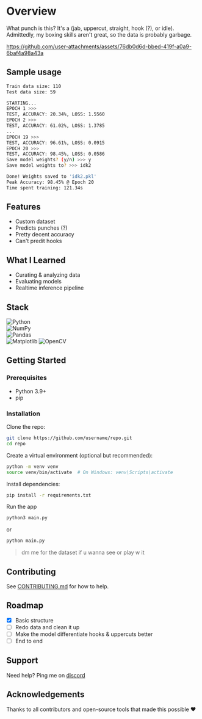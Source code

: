 # Overview

What punch is this? It's a (jab, uppercut, straight, hook (?), or idle). Admittedly, my boxing skills aren't great, so the data is probably garbage.

https://github.com/user-attachments/assets/76db0d6d-bbed-419f-a0a9-6baf4a98a43a

## Sample usage

```bash
Train data size: 110
Test data size: 59

STARTING...
EPOCH 1 >>>
TEST, ACCURACY: 20.34%, LOSS: 1.5560
EPOCH 2 >>>
TEST, ACCURACY: 61.02%, LOSS: 1.3785
...
EPOCH 19 >>>
TEST, ACCURACY: 96.61%, LOSS: 0.0915
EPOCH 20 >>>
TEST, ACCURACY: 98.45%, LOSS: 0.0586
Save model weights? (y/n) >>> y
Save model weights to? >>> idk2

Done! Weights saved to 'idk2.pkl'
Peak Accuracy: 98.45% @ Epoch 20
Time spent training: 121.34s
```

## Features

- Custom dataset
- Predicts punches (?)
- Pretty decent accuracy
- Can't predit hooks

## What I Learned

- Curating & analyzing data
- Evaluating models
- Realtime inference pipeline

## Stack

![Python](https://img.shields.io/badge/python-3670A0?style=for-the-badge&logo=python&logoColor=white)  
![NumPy](https://img.shields.io/badge/numpy-%23013243.svg?style=for-the-badge&logo=numpy&logoColor=white)  
![Pandas](https://img.shields.io/badge/pandas-%23150458.svg?style=for-the-badge&logo=pandas&logoColor=white)  
![Matplotlib](https://img.shields.io/badge/matplotlib-%23ffffff.svg?style=for-the-badge&logo=matplotlib&logoColor=black)
![OpenCV](https://img.shields.io/badge/opencv-%23white.svg?style=for-the-badge&logo=opencv&logoColor=white)

## Getting Started

### Prerequisites

- Python 3.9+
- pip

### Installation

Clone the repo:

```bash
git clone https://github.com/username/repo.git
cd repo
```

Create a virtual environment (optional but recommended):

```bash
python -m venv venv
source venv/bin/activate  # On Windows: venv\Scripts\activate
```

Install dependencies:

```bash
pip install -r requirements.txt
```

Run the app

```bash
python3 main.py
```

or

```bash
python main.py
```

> dm me for the dataset if u wanna see or play w it

## Contributing

See [CONTRIBUTING.md](./docs/CONTRIBUTING.md) for how to help.

## Roadmap

- [x] Basic structure
- [ ] Redo data and clean it up
- [ ] Make the model differentiate hooks & uppercuts better
- [ ] End to end

## Support

Need help? Ping me on [discord](https://discord.com/users/521872289231273994)

## Acknowledgements

Thanks to all contributors and open-source tools that made this possible ❤️

